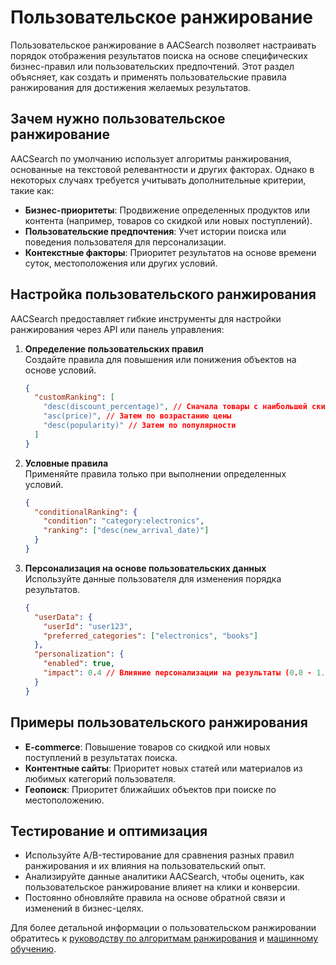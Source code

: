 # Пользовательское ранжирование

Пользовательское ранжирование в AACSearch позволяет настраивать порядок отображения результатов поиска на основе специфических бизнес-правил или пользовательских предпочтений. Этот раздел объясняет, как создать и применять пользовательские правила ранжирования для достижения желаемых результатов.

## Зачем нужно пользовательское ранжирование

AACSearch по умолчанию использует алгоритмы ранжирования, основанные на текстовой релевантности и других факторах. Однако в некоторых случаях требуется учитывать дополнительные критерии, такие как:

- **Бизнес-приоритеты**: Продвижение определенных продуктов или контента (например, товаров со скидкой или новых поступлений).
- **Пользовательские предпочтения**: Учет истории поиска или поведения пользователя для персонализации.
- **Контекстные факторы**: Приоритет результатов на основе времени суток, местоположения или других условий.

## Настройка пользовательского ранжирования

AACSearch предоставляет гибкие инструменты для настройки ранжирования через API или панель управления:

1. **Определение пользовательских правил**  
   Создайте правила для повышения или понижения объектов на основе условий.

   ```json
   {
     "customRanking": [
       "desc(discount_percentage)", // Сначала товары с наибольшей скидкой
       "asc(price)", // Затем по возрастанию цены
       "desc(popularity)" // Затем по популярности
     ]
   }
   ```

2. **Условные правила**  
   Применяйте правила только при выполнении определенных условий.

   ```json
   {
     "conditionalRanking": {
       "condition": "category:electronics",
       "ranking": ["desc(new_arrival_date)"]
     }
   }
   ```

3. **Персонализация на основе пользовательских данных**  
   Используйте данные пользователя для изменения порядка результатов.
   ```json
   {
     "userData": {
       "userId": "user123",
       "preferred_categories": ["electronics", "books"]
     },
     "personalization": {
       "enabled": true,
       "impact": 0.4 // Влияние персонализации на результаты (0.0 - 1.0)
     }
   }
   ```

## Примеры пользовательского ранжирования

- **E-commerce**: Повышение товаров со скидкой или новых поступлений в результатах поиска.
- **Контентные сайты**: Приоритет новых статей или материалов из любимых категорий пользователя.
- **Геопоиск**: Приоритет ближайших объектов при поиске по местоположению.

## Тестирование и оптимизация

- Используйте A/B-тестирование для сравнения разных правил ранжирования и их влияния на пользовательский опыт.
- Анализируйте данные аналитики AACSearch, чтобы оценить, как пользовательское ранжирование влияет на клики и конверсии.
- Постоянно обновляйте правила на основе обратной связи и изменений в бизнес-целях.

Для более детальной информации о пользовательском ранжировании обратитесь к [руководству по алгоритмам ранжирования](./ranking.md) и [машинному обучению](./ml.md).
